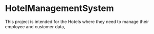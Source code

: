 # HotelManagementSystem
This project is intended for the Hotels where they need to manage their employee and customer data,
